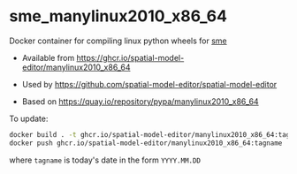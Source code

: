 # sme_manylinux2010_x86_64

Docker container for compiling linux python wheels for [sme](https://pypi.org/project/sme/)

- Available from <https://ghcr.io/spatial-model-editor/manylinux2010_x86_64>

- Used by <https://github.com/spatial-model-editor/spatial-model-editor>

- Based on <https://quay.io/repository/pypa/manylinux2010_x86_64>

To update:

```bash
docker build . -t ghcr.io/spatial-model-editor/manylinux2010_x86_64:tagname
docker push ghcr.io/spatial-model-editor/manylinux2010_x86_64:tagname
```

where `tagname` is today's date in the form `YYYY.MM.DD`
